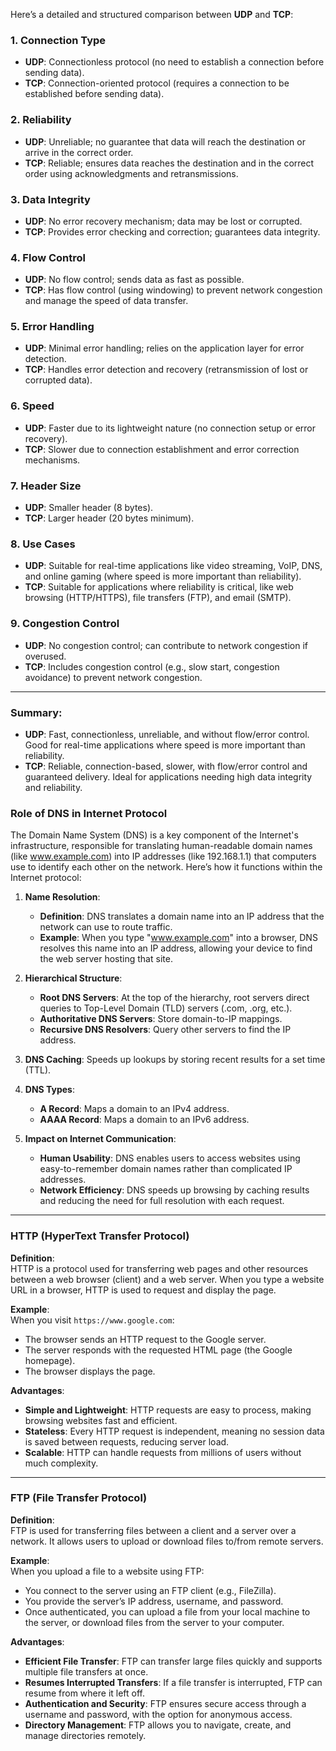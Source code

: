 Here’s a detailed and structured comparison between **UDP** and **TCP**:

### 1. **Connection Type**
   - **UDP**: Connectionless protocol (no need to establish a connection before sending data).
   - **TCP**: Connection-oriented protocol (requires a connection to be established before sending data).

### 2. **Reliability**
   - **UDP**: Unreliable; no guarantee that data will reach the destination or arrive in the correct order.
   - **TCP**: Reliable; ensures data reaches the destination and in the correct order using acknowledgments and retransmissions.

### 3. **Data Integrity**
   - **UDP**: No error recovery mechanism; data may be lost or corrupted.
   - **TCP**: Provides error checking and correction; guarantees data integrity.

### 4. **Flow Control**
   - **UDP**: No flow control; sends data as fast as possible.
   - **TCP**: Has flow control (using windowing) to prevent network congestion and manage the speed of data transfer.

### 5. **Error Handling**
   - **UDP**: Minimal error handling; relies on the application layer for error detection.
   - **TCP**: Handles error detection and recovery (retransmission of lost or corrupted data).

### 6. **Speed**
   - **UDP**: Faster due to its lightweight nature (no connection setup or error recovery).
   - **TCP**: Slower due to connection establishment and error correction mechanisms.

### 7. **Header Size**
   - **UDP**: Smaller header (8 bytes).
   - **TCP**: Larger header (20 bytes minimum).

### 8. **Use Cases**
   - **UDP**: Suitable for real-time applications like video streaming, VoIP, DNS, and online gaming (where speed is more important than reliability).
   - **TCP**: Suitable for applications where reliability is critical, like web browsing (HTTP/HTTPS), file transfers (FTP), and email (SMTP).

### 9. **Congestion Control**
   - **UDP**: No congestion control; can contribute to network congestion if overused.
   - **TCP**: Includes congestion control (e.g., slow start, congestion avoidance) to prevent network congestion.

---

### Summary:
- **UDP**: Fast, connectionless, unreliable, and without flow/error control. Good for real-time applications where speed is more important than reliability.
- **TCP**: Reliable, connection-based, slower, with flow/error control and guaranteed delivery. Ideal for applications needing high data integrity and reliability.



### **Role of DNS in Internet Protocol**

The Domain Name System (DNS) is a key component of the Internet's infrastructure, responsible for translating human-readable domain names (like www.example.com) into IP addresses (like 192.168.1.1) that computers use to identify each other on the network. Here’s how it functions within the Internet protocol:

1. **Name Resolution**:
   - **Definition**: DNS translates a domain name into an IP address that the network can use to route traffic.
   - **Example**: When you type "www.example.com" into a browser, DNS resolves this name into an IP address, allowing your device to find the web server hosting that site.

2. **Hierarchical Structure**:
   - **Root DNS Servers**: At the top of the hierarchy, root servers direct queries to Top-Level Domain (TLD) servers (.com, .org, etc.).
   - **Authoritative DNS Servers**: Store domain-to-IP mappings.
   - **Recursive DNS Resolvers**: Query other servers to find the IP address.

3. **DNS Caching**:
    Speeds up lookups by storing recent results for a set time (TTL).

4. **DNS Types**:
   - **A Record**: Maps a domain to an IPv4 address.
   - **AAAA Record**: Maps a domain to an IPv6 address.
   
5. **Impact on Internet Communication**:
   - **Human Usability**: DNS enables users to access websites using easy-to-remember domain names rather than complicated IP addresses.
   - **Network Efficiency**: DNS speeds up browsing by caching results and reducing the need for full resolution with each request.

---
### **HTTP (HyperText Transfer Protocol)**

**Definition**:  
HTTP is a protocol used for transferring web pages and other resources between a web browser (client) and a web server. When you type a website URL in a browser, HTTP is used to request and display the page.

**Example**:  
When you visit `https://www.google.com`:
- The browser sends an HTTP request to the Google server.
- The server responds with the requested HTML page (the Google homepage).
- The browser displays the page.

**Advantages**:
- **Simple and Lightweight**: HTTP requests are easy to process, making browsing websites fast and efficient.
- **Stateless**: Every HTTP request is independent, meaning no session data is saved between requests, reducing server load.
- **Scalable**: HTTP can handle requests from millions of users without much complexity.

---

### **FTP (File Transfer Protocol)**

**Definition**:  
FTP is used for transferring files between a client and a server over a network. It allows users to upload or download files to/from remote servers.

**Example**:  
When you upload a file to a website using FTP:
- You connect to the server using an FTP client (e.g., FileZilla).
- You provide the server’s IP address, username, and password.
- Once authenticated, you can upload a file from your local machine to the server, or download files from the server to your computer.

**Advantages**:
- **Efficient File Transfer**: FTP can transfer large files quickly and supports multiple file transfers at once.
- **Resumes Interrupted Transfers**: If a file transfer is interrupted, FTP can resume from where it left off.
- **Authentication and Security**: FTP ensures secure access through a username and password, with the option for anonymous access.
- **Directory Management**: FTP allows you to navigate, create, and manage directories remotely.
